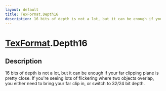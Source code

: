 ```yaml
---
layout: default
title: TexFormat.Depth16
description: 16 bits of depth is not a lot, but it can be enough if your far clipping plane is pretty close. If you're seeing lots of flickering where two objects overlap, you either need to bring your far clip in, or switch to 32/24 bit depth.
---
```

# [TexFormat]({{site.url}}/Pages/Reference/TexFormat.html).Depth16

## Description
16 bits of depth is not a lot, but it can be enough if your far clipping plane is pretty close.
If you're seeing lots of flickering where two objects overlap, you either need to bring your far clip
in, or switch to 32/24 bit depth.

